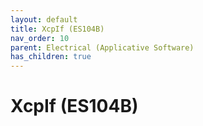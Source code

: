 ```yaml
---
layout: default
title: XcpIf (ES104B)
nav_order: 10
parent: Electrical (Applicative Software)
has_children: true
---
```

# XcpIf (ES104B)
